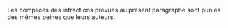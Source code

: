 Les complices des infractions prévues au présent paragraphe sont punies des mêmes peines que leurs auteurs.